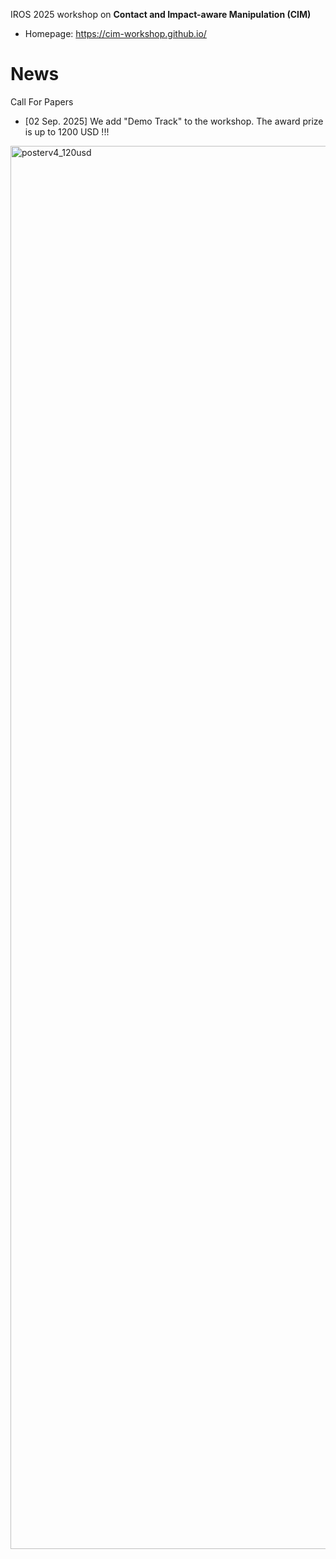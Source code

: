 IROS 2025 workshop on **Contact and Impact-aware Manipulation (CIM)**

* Homepage: https://cim-workshop.github.io/

# News
Call For Papers
- [02 Sep. 2025] We add "Demo Track" to the workshop. The award prize is up to 1200 USD !!!
<img width="1587" height="2245" alt="posterv4_120usd" src="https://github.com/user-attachments/assets/4c076d03-ba2e-4605-9cd4-b0c19e2b66df" />


